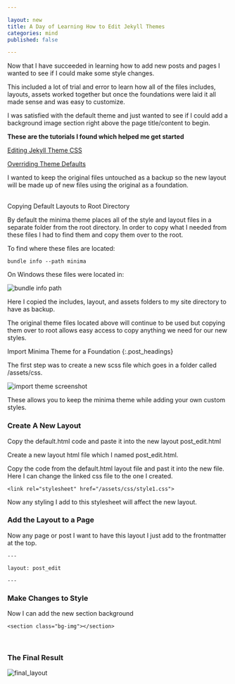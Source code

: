 ```yaml
---

layout: new
title: A Day of Learning How to Edit Jekyll Themes
categories: mind
published: false

---
```


Now that I have succeeded in learning how to add new posts and pages I wanted to see if I could make some style changes.

This included a lot of trial and error to learn how all of the files includes, layouts, assets worked together but once the foundations were laid it all made sense and was easy to customize.

I was satisfied with the default theme and just wanted to see if I could add a background image section right above the page title/content to begin.

**These are the tutorials I found which helped me get started**

[Editing Jekyll Theme CSS](https://mrmarchant.com/editing-jekyll-theme-css-for-github-pages/)

[Overriding Theme Defaults](https://github.com/jekyll/jekyll/blob/1008f1b4e32ed7f82d5d8a0d610b670b2a3b4454/docs/_docs/themes.md#overriding-theme-defaults/)

I wanted to keep the original files untouched as a backup so the new layout will be made up of new files using the original as a foundation.

<br>
<span class="post_headings">Copying Default Layouts to Root Directory</span>

By default the minima theme places all of the style and layout files in a separate folder from the root directory. In order to copy what I needed from these files I had to find them and copy them over to the root.

To find where these files are located:

`bundle info --path minima`

On Windows these files were located in:

![bundle info path](/assets/images/screenshot2.jpg)

Here I copied the includes, layout, and assets folders to my site directory to have as backup. 

The original theme files located above will continue to be used but copying them over to root allows easy access to copy anything we need for our new styles.

Import Minima Theme for a Foundation
{:.post_headings}

The first step was to create a new scss file which goes in a folder called /assets/css.

![import theme screenshot](/assets/images/shot3.jpg)

These allows you to keep the minima theme while adding your own custom styles.

### Create A New Layout

Copy the default.html code and paste it into the new layout post_edit.html

Create a new layout html file which I named post_edit.html.

Copy the code from the default.html layout file and past it into the new file. Here I can change the linked css file to the one I created. 

	<link rel="stylesheet" href="/assets/css/style1.css">

Now any styling I add to this stylesheet will affect the new layout.

### Add the Layout to a Page

Now any page or post I want to have this layout I just add to the frontmatter at the top.

	---

	layout: post_edit

	---


### Make Changes to Style

Now I can add the new section background

	<section class="bg-img"></section>

<br>
<div class="title-underline" markdown="1">
	
### The Final Result

</div>

![final_layout](/assets/images/final_result.png)
